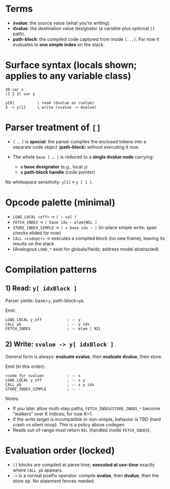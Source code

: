 # Terms

* **svalue**: the source value (what you’re writing).
* **dvalue**: the destination value designator (a variable plus optional `[]` path).
* **path-block**: the compiled code captured from inside `[...]`. For now it evaluates to **one simple index** on the stack.

# Surface syntax (locals shown; applies to any variable class)

```
30 var x
(1 2 3) var y

y[0]          \ read (dvalue as rvalue)
3 -> y[1]     \ write (svalue -> dvalue)
```

# Parser treatment of `[]`

* `[` … `]` is **special**: the parser compiles the enclosed tokens into a separate code object (**path-block**) without executing it now.
* The whole `base [ … ]` is reduced to a **single dvalue node** carrying:

  * a **base designator** (e.g., local `y`)
  * a **path-block handle** (code pointer)

No whitespace sensitivity: `y[1]` ≡ `y [ 1 ]`.

# Opcode palette (minimal)

* `LOAD_LOCAL <off>` → `( — val )`
* `FETCH_INDEX` → `( base idx — elem|NIL )`
* `STORE_INDEX_SIMPLE` → `( s base idx — )`  (in-place simple write; span checks elided for now)
* `CALL <codeptr>` → executes a compiled block (no new frame), leaving its results on the stack
* (Analogous `LOAD_*` exist for globals/fields; address model abstracted)

# Compilation patterns

## 1) Read: `y[ idxBlock ]`

Parser yields: base=`y`, path-block=`pb`.

Emit:

```
LOAD_LOCAL y_off           ; -- y
CALL pb                    ; -- y idx
FETCH_INDEX                ; -- elem | NIL
```

## 2) Write: `svalue -> y[ idxBlock ]`

General form is always: **evaluate svalue**, then **evaluate dvalue**, then store.

Emit (in this order):

```
<code for svalue>          ; -- s
LOAD_LOCAL y_off           ; -- s y
CALL pb                    ; -- s y idx
STORE_INDEX_SIMPLE         ; -- ·
```

Notes:

* If you later allow multi-step paths, `FETCH_INDEX`/`STORE_INDEX_*` become “walkers” over K indices; for now K=1.
* If the write target is incompatible or non-simple, behavior is TBD (hard crash vs silent noop). This is a policy above codegen.
* Reads out-of-range must return `NIL` (handled inside `FETCH_INDEX`).

# Evaluation order (locked)

* `[]` blocks are compiled at parse time; **executed at use-time** exactly where `CALL pb` appears.
* `->` is a normal postfix operator: compile **svalue**, then **dvalue**, then the store op. No statement fences needed.
